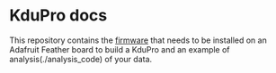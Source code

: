 # KduPro docs

This repository contains the [firmware](./firmware) that needs to be installed on an Adafruit Feather board to build a KduPro and an example of analysis(./analysis_code) of your data.
